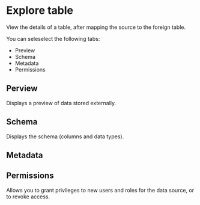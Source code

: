 # Explore table
View the details of a table, after mapping the source to the foreign table.

You can seleselect the following tabs:

- Preview
- Schema
- Metadata
- Permissions

## Perview

Displays a preview of data stored externally.

## Schema

Displays the schema (columns and data types).

## Metadata

## Permissions

Allows you to grant privileges to new users and roles for the data source, or to revoke access. 